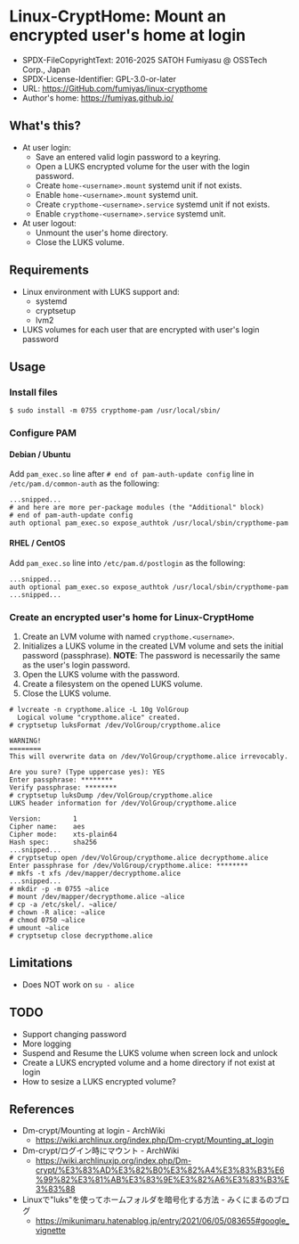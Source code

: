 Linux-CryptHome: Mount an encrypted user's home at login
======================================================================

* SPDX-FileCopyrightText: 2016-2025 SATOH Fumiyasu @ OSSTech Corp., Japan
* SPDX-License-Identifier: GPL-3.0-or-later
* URL: <https://GitHub.com/fumiyas/linux-crypthome>
* Author's home: <https://fumiyas.github.io/>

What's this?
----------------------------------------------------------------------

* At user login:
    * Save an entered valid login password to a keyring.
    * Open a LUKS encrypted volume for the user with the login password.
    * Create `home-<username>.mount` systemd unit if not exists.
    * Enable `home-<username>.mount` systemd unit.
    * Create `crypthome-<username>.service` systemd unit if not exists.
    * Enable `crypthome-<username>.service` systemd unit.
* At user logout:
    * Unmount the user's home directory.
    * Close the LUKS volume.

Requirements
----------------------------------------------------------------------

* Linux environment with LUKS support and:
    * systemd
    * cryptsetup
    * lvm2
* LUKS volumes for each user that are encrypted with user's login password

Usage
----------------------------------------------------------------------

### Install files

```console
$ sudo install -m 0755 crypthome-pam /usr/local/sbin/
```

### Configure PAM

#### Debian / Ubuntu

Add `pam_exec.so` line after `# end of pam-auth-update config` line in
`/etc/pam.d/common-auth` as the following:

```
...snipped...
# and here are more per-package modules (the "Additional" block)
# end of pam-auth-update config
auth optional pam_exec.so expose_authtok /usr/local/sbin/crypthome-pam
```

#### RHEL / CentOS

Add `pam_exec.so` line into `/etc/pam.d/postlogin` as the following:

```
...snipped...
auth optional pam_exec.so expose_authtok /usr/local/sbin/crypthome-pam
...snipped...
```

### Create an encrypted user's home for Linux-CryptHome

  1. Create an LVM volume with named `crypthome.<username>`.
  2. Initializes a LUKS volume in the created LVM volume and sets
     the initial password (passphrase). **NOTE**: The password is
     necessarily the same as the user's login password.
  3. Open the LUKS volume with the password.
  4. Create a filesystem on the opened LUKS volume.
  5. Close the LUKS volume.

```console
# lvcreate -n crypthome.alice -L 10g VolGroup
  Logical volume "crypthome.alice" created.
# cryptsetup luksFormat /dev/VolGroup/crypthome.alice

WARNING!
========
This will overwrite data on /dev/VolGroup/crypthome.alice irrevocably.

Are you sure? (Type uppercase yes): YES
Enter passphrase: ********
Verify passphrase: ********
# cryptsetup luksDump /dev/VolGroup/crypthome.alice
LUKS header information for /dev/VolGroup/crypthome.alice

Version:        1
Cipher name:    aes
Cipher mode:    xts-plain64
Hash spec:      sha256
...snipped...
# cryptsetup open /dev/VolGroup/crypthome.alice decrypthome.alice
Enter passphrase for /dev/VolGroup/crypthome.alice: ********
# mkfs -t xfs /dev/mapper/decrypthome.alice
...snipped...
# mkdir -p -m 0755 ~alice
# mount /dev/mapper/decrypthome.alice ~alice
# cp -a /etc/skel/. ~alice/
# chown -R alice: ~alice
# chmod 0750 ~alice
# umount ~alice
# cryptsetup close decrypthome.alice
```

Limitations
----------------------------------------------------------------------

* Does NOT work on `su - alice`

TODO
----------------------------------------------------------------------

* Support changing password
* More logging
* Suspend and Resume the LUKS volume when screen lock and unlock
* Create a LUKS encrypted volume and a home directory if not exist at login
* How to sesize a LUKS encrypted volume?

References
----------------------------------------------------------------------

* Dm-crypt/Mounting at login - ArchWiki
    * https://wiki.archlinux.org/index.php/Dm-crypt/Mounting_at_login
* Dm-crypt/ログイン時にマウント - ArchWiki
    * https://wiki.archlinuxjp.org/index.php/Dm-crypt/%E3%83%AD%E3%82%B0%E3%82%A4%E3%83%B3%E6%99%82%E3%81%AB%E3%83%9E%E3%82%A6%E3%83%B3%E3%83%88
* Linuxで"luks"を使ってホームフォルダを暗号化する方法 - みくにまるのブログ
    * https://mikunimaru.hatenablog.jp/entry/2021/06/05/083655#google_vignette
